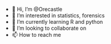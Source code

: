 - 👋 Hi, I’m @Orecastle
- 👀 I’m interested in statistics, forensics
- 🌱 I’m currently learning R and python
- 💞️ I’m looking to collaborate on 
- 📫 How to reach me 

<!---
Orecastle/Orecastle is a ✨ special ✨ repository because its `README.md` (this file) appears on your GitHub profile.
You can click the Preview link to take a look at your changes.
--->
